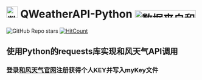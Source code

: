 # <img src="https://cdn.qweather.com/media/logo-dark-30.png" width="30" height="30" alt="数据来自和风天气" />  QWeatherAPI-Python  <img src="https://cdn.qweather.com/media/powered-by-heweather-dark2.png"  width="160" height="20" alt="数据来自和风天气" />
![GitHub Repo stars](https://img.shields.io/github/stars/InTereSTingHE/QWeatherAPI-Python?style=social) [![HitCount](http://hits.dwyl.com/InTereSTingHE/InTereSTingHE/QWeatherAPI-Python.svg)](http://hits.dwyl.com/InTereSTingHE/InTereSTingHE/QWeatherAPI-Python)

## 使用Python的requests库实现和风天气API调用

### 登录[和风天气官网](https://dev.qweather.com)注册获得个人KEY并写入myKey文件
